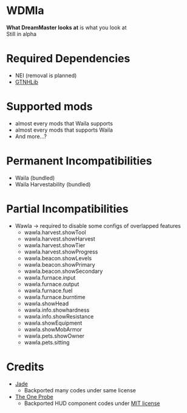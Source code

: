 # WDMla
**What DreamMaster looks at** is what you look at<br>
Still in alpha

# Required Dependencies
- NEI (removal is planned)
- [GTNHLib](https://github.com/GTNewHorizons/GTNHLib/releases/latest)

# Supported mods
- almost every mods that Waila supports
- almost every mods that supports Waila
- And more...?

# Permanent Incompatibilities
- Waila (bundled)
- Waila Harvestability (bundled)


# Partial Incompatibilities
- Wawla -> required to disable some configs of overlapped features
  - wawla.harvest.showTool
  - wawla.harvest.showHarvest
  - wawla.harvest.showTier
  - wawla.harvest.showProgress
  - wawla.beacon.showLevels
  - wawla.beacon.showPrimary
  - wawla.beacon.showSecondary
  - wawla.furnace.input
  - wawla.furnace.output
  - wawla.furnace.fuel
  - wawla.furnace.burntime
  - wawla.showHead
  - wawla.info.showhardness
  - wawla.info.showResistance
  - wawla.showEquipment
  - wawla.showMobArmor
  - wawla.pets.showOwner
  - wawla.pets.sitting

# Credits
- [Jade](https://github.com/Snownee/Jade) 
  - Backported many codes under same license
- [The One Probe](https://github.com/McJtyMods/TheOneProbe)
  - Backported HUD component codes under [MIT license](https://github.com/McJtyMods/TheOneProbe/blob/1.20/LICENCE)
